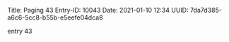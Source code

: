 Title: Paging 43
Entry-ID: 10043
Date: 2021-01-10 12:34
UUID: 7da7d385-a6c6-5cc8-b55b-e5eefe04dca8

entry 43
